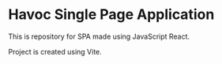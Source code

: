 # Havoc Single Page Application

This is repository for SPA made using JavaScript React.

Project is created using Vite.

